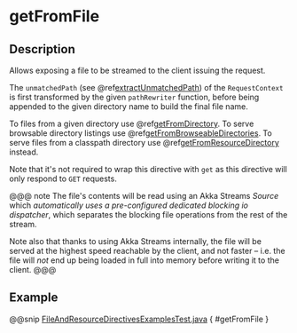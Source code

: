 <a id="getfromfile-java"></a>
# getFromFile

## Description

Allows exposing a file to be streamed to the client issuing the request.

The `unmatchedPath` (see @ref[extractUnmatchedPath](../basic-directives/extractUnmatchedPath.md#extractunmatchedpath-java)) of the `RequestContext` is first transformed by
the given `pathRewriter` function, before being appended to the given directory name to build the final file name.

To files from a given directory use @ref[getFromDirectory](getFromDirectory.md#getfromdirectory-java).
To serve browsable directory listings use @ref[getFromBrowseableDirectories](getFromBrowseableDirectories.md#getfrombrowseabledirectories-java).
To serve files from a classpath directory use @ref[getFromResourceDirectory](getFromResourceDirectory.md#getfromresourcedirectory-java) instead.

Note that it's not required to wrap this directive with `get` as this directive will only respond to `GET` requests.

@@@ note
The file's contents will be read using an Akka Streams *Source* which *automatically uses
a pre-configured dedicated blocking io dispatcher*, which separates the blocking file operations from the rest of the stream.

Note also that thanks to using Akka Streams internally, the file will be served at the highest speed reachable by
the client, and not faster – i.e. the file will *not* end up being loaded in full into memory before writing it to
the client.
@@@

## Example

@@snip [FileAndResourceDirectivesExamplesTest.java](../../../../../../../test/java/docs/http/javadsl/server/directives/FileAndResourceDirectivesExamplesTest.java) { #getFromFile }
